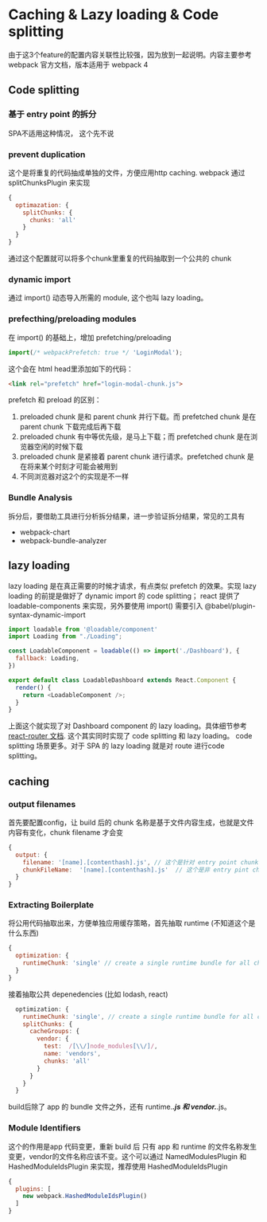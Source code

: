 # Caching & Lazy loading & Code splitting

  由于这3个feature的配置内容关联性比较强，因为放到一起说明。内容主要参考 webpack 官方文档，版本适用于 webpack 4

## Code splitting

### 基于 entry point 的拆分

SPA不适用这种情况， 这个先不说

### prevent duplication

这个是将重复的代码抽成单独的文件，方便应用http caching. webpack 通过 splitChunksPlugin 来实现

```javascript
{
  optimazation: {
    splitChunks: {
      chunks: 'all'
    }
  }
}
```

通过这个配置就可以将多个chunk里重复的代码抽取到一个公共的 chunk

### dynamic import

通过 import() 动态导入所需的 module, 这个也叫 lazy loading。

### prefecthing/preloading modules

在 import() 的基础上，增加 prefetching/preloading

```javascript
import(/* webpackPrefetch: true */ 'LoginModal');
```
这个会在 html head里添加如下的代码： 
```html
<link rel="prefetch" href="login-modal-chunk.js">
```
prefetch 和 preload 的区别：

1. preloaded chunk 是和 parent chunk 并行下载。而 prefetched chunk 是在 parent chunk 下载完成后再下载
1. preloaded chunk 有中等优先级，是马上下载；而 prefetched chunk 是在浏览器空闲的时候下载
1. preloaded chunk 是紧接着 parent chunk 进行请求。prefetched chunk 是在将来某个时刻才可能会被用到
1. 不同浏览器对这2个的实现是不一样

### Bundle Analysis

拆分后，要借助工具进行分析拆分结果，进一步验证拆分结果，常见的工具有

+ webpack-chart
+ webpack-bundle-analyzer

## lazy loading

lazy loading 是在真正需要的时候才请求，有点类似 prefetch 的效果。实现 lazy loading 的前提是做好了 dynamic import 的 code splitting； react 提供了 loadable-components 来实现，另外要使用 import() 需要引入 @babel/plugin-syntax-dynamic-import

```javascript
import loadable from '@loadable/component'
import Loading from "./Loading";

const LoadableComponent = loadable(() => import('./Dashboard'), {
  fallback: Loading,
})

export default class LoadableDashboard extends React.Component {
  render() {
    return <LoadableComponent />;
  }
}
```

上面这个就实现了对 Dashboard component 的 lazy loading。具体细节参考 [react-router 文档](https://reacttraining.com/react-router/web/guides/code-splitting). 这个其实同时实现了 code splitting 和 lazy loading。 code splitting 场景更多。对于 SPA 的 lazy loading 就是对 route 进行code splitting。

## caching

### output filenames

首先要配置config，让 build 后的 chunk 名称是基于文件内容生成，也就是文件内容有变化，chunk filename 才会变

```javascript
{
  output: {
    filename: '[name].[contenthash].js', // 这个是针对 entry point chunk 的文件名规则
    chunkFileName:  '[name].[contenthash].js'  // 这个是非 entry pint chunk 的文件名规则
  }
}
```

### Extracting Boilerplate

将公用代码抽取出来，方便单独应用缓存策略，首先抽取 runtime (不知道这个是什么东西)

```javascript
{
  optimization: {
    runtimeChunk: 'single' // create a single runtime bundle for all chunks
  }
}
```

接着抽取公共 depenedencies (比如 lodash, react)

```javascript
  optimization: {
    runtimeChunk: 'single', // create a single runtime bundle for all chunks
    splitChunks: {
      cacheGroups: {
        vendor: {
          test:  /[\\/]node_modules[\\/]/,
          name: 'vendors',
          chunks: 'all'
        }
      }
    }
  }
```

build后除了 app 的 bundle 文件之外，还有 runtime.***.js 和 vendor.***.js。

### Module Identifiers

这个的作用是app 代码变更，重新 build 后 只有 app 和 runtime 的文件名称发生变更，vendor的文件名称应该不变。这个可以通过 NamedModulesPlugin 和 HashedModuleIdsPlugin 来实现，推荐使用 HashedModuleIdsPlugin

```javascript
{
  plugins: [
    new webpack.HashedModuleIdsPlugin()
  ]
}
```